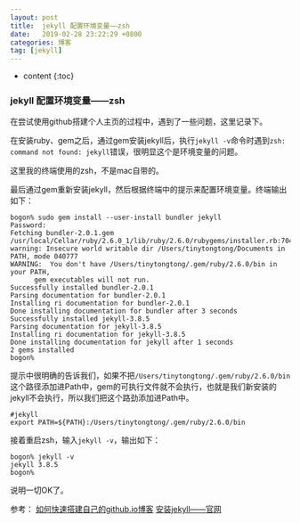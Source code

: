 ```yaml
---
layout: post
title:  jekyll 配置环境变量——zsh
date:   2019-02-28 23:22:29 +0800
categories: 博客
tag: [jekyll]
---
```


* content
{:toc}



### jekyll 配置环境变量——zsh

在尝试使用github搭建个人主页的过程中，遇到了一些问题，这里记录下。

在安装ruby、gem之后，通过gem安装jekyll后，执行`jekyll -v`命令时遇到`zsh: command not found: jekyll`错误，很明显这个是环境变量的问题。

这里我的终端使用的zsh，不是mac自带的。

最后通过gem重新安装jekyll，然后根据终端中的提示来配置环境变量。终端输出如下：

```
bogon% sudo gem install --user-install bundler jekyll
Password:
Fetching bundler-2.0.1.gem
/usr/local/Cellar/ruby/2.6.0_1/lib/ruby/2.6.0/rubygems/installer.rb:704: warning: Insecure world writable dir /Users/tinytongtong/Documents in PATH, mode 040777
WARNING:  You don't have /Users/tinytongtong/.gem/ruby/2.6.0/bin in your PATH,
	  gem executables will not run.
Successfully installed bundler-2.0.1
Parsing documentation for bundler-2.0.1
Installing ri documentation for bundler-2.0.1
Done installing documentation for bundler after 3 seconds
Successfully installed jekyll-3.8.5
Parsing documentation for jekyll-3.8.5
Installing ri documentation for jekyll-3.8.5
Done installing documentation for jekyll after 1 seconds
2 gems installed
bogon%
```

提示中很明确的告诉我们，如果不把`/Users/tinytongtong/.gem/ruby/2.6.0/bin`这个路径添加进Path中，gem的可执行文件就不会执行，也就是我们新安装的jekyll不会执行，所以我们把这个路劲添加进Path中。

```
#jekyll
export PATH=${PATH}:/Users/tinytongtong/.gem/ruby/2.6.0/bin
```

接着重启zsh，输入`jekyll -v`，输出如下：

```
bogon% jekyll -v
jekyll 3.8.5
bogon%
```

说明一切OK了。

参考：
[如何快速搭建自己的github.io博客](https://blog.csdn.net/Walkerhau/article/details/77394659)
[安装jekyll——官网](https://jekyllrb.com/docs/installation/macos/)